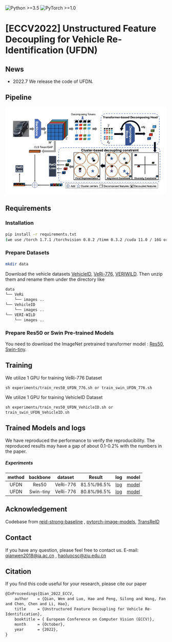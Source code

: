 ![Python >=3.5](https://img.shields.io/badge/Python->=3.5-yellow.svg)
![PyTorch >=1.0](https://img.shields.io/badge/PyTorch->=1.6-blue.svg)

# [ECCV2022] Unstructured Feature Decoupling for Vehicle Re-Identification (UFDN)

## News
- 2022.7  We release the code of UFDN.

## Pipeline

![framework](figs/overview.jpg)



## Requirements

### Installation

```bash
pip install -r requirements.txt
(we use /torch 1.7.1 /torchvision 0.8.2 /timm 0.3.2 /cuda 11.0 / 16G or 32G V100 for training and evaluation.)
```

### Prepare Datasets

```bash
mkdir data
```

Download the vehicle datasets [VehicleID](https://www.pkuml.org/resources/pku-vehicleid.html), [VeRi-776](https://github.com/JDAI-CV/VeRidataset), [VERIWILD](https://github.com/PKU-IMRE/VERI-Wild).
Then unzip them and rename them under the directory like

```
data
└── VeRi
    └── images ..
└── VehicleID
    └── images ..
└── VERI-WILD
    └── images ..

```

### Prepare Res50 or Swin Pre-trained Models

You need to download the ImageNet pretrained transformer model : [Res50](https://download.pytorch.org/models/resnet50-19c8e357.pth), [Swin-tiny](https://github.com/SwinTransformer/storage/releases/download/v1.0.0/swin_tiny_patch4_window7_224.pth).

## Training

We utilize 1  GPU for training VeRi-776 Dataset

```
sh experiments/train_res50_UFDN_776.sh or train_swin_UFDN_776.sh

```

We utilize 1  GPU for training VehicleID Dataset

```
sh experiments/train_res50_UFDN_VehicleID.sh or train_swin_UFDN_VehicleID.sh

```


## Trained Models and logs

We have reproduced the performance to verify the reproducibility. The reproduced results may have a gap of about 0.1-0.2% with the numbers in the paper.

##### Experiments
|method|backbone|dataset|Result |log |model|
|:------:|:------:|:------:|:------:|:------:|:------:|
|UFDN  |Res50   |VeRi-776|81.5%/96.5%|[log](https://drive.google.com/file/d/1ynAq-Rm4_yBs2wNXSM1DxkMxgbPvB3xu/view?usp=sharing)|[model](https://drive.google.com/file/d/1iL0l4VjMwc36XDsgCAuZFdlfQpEW4sej/view?usp=sharing)|
|UFDN|Swin-tiny|VeRi-776|80.8%/96.5%|[log](https://drive.google.com/file/d/13aINxij07svV-Vd9w0j2TbVBXhbkm_qE/view?usp=sharing)|[model](https://drive.google.com/file/d/1XBN3E8RLHMDFPu2FRK4VlfTKb-TexjKU/view?usp=sharing)|


## Acknowledgement

Codebase from [reid-strong-baseline](https://github.com/michuanhaohao/reid-strong-baseline) , [pytorch-image-models](https://github.com/rwightman/pytorch-image-models), [TransReID](https://github.com/damo-cv/TransReID)


## Contact

If you have any question, please feel free to contact us. E-mail: [qianwen2018@ia.ac.cn](qianwen2018@ia.ac.cn) , [haoluocsc@zju.edu.cn](mailto:haoluocsc@zju.edu.cn)


## Citation

If you find this code useful for your research, please cite our paper

```
@InProceedings{Qian_2022_ECCV,
    author    = {Qian, Wen and Luo, Hao and Peng, Silong and Wang, Fan and Chen, Chen and Li, Hao},
    title     = {Unstructured Feature Decoupling for Vehicle Re-Identification},
    booktitle = { European Conference on Computer Vision (ECCV)},
    month     = {October},
    year      = {2022},
}
```
